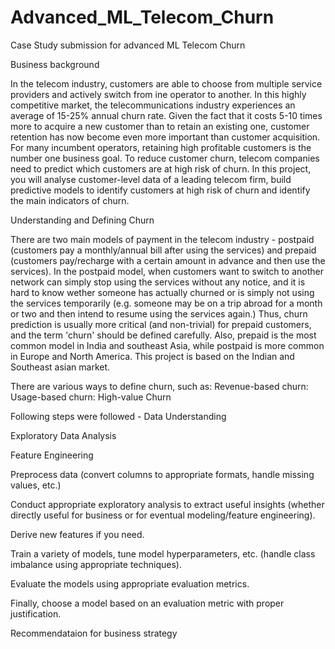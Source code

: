 # Advanced_ML_Telecom_Churn
Case Study submission for advanced ML Telecom Churn 

Business background 

In the telecom industry, customers are able to choose from multiple service providers and actively switch from ine operator to another. In this highly competitive market, the telecommunications industry experiences an average of 15-25% annual churn rate. Given the fact that it costs 5-10 times more to acquire a new customer than to retain an existing one, customer retention has now become even more important than customer acquisition.
For many incumbent operators, retaining high profitable customers is the number one business goal.
To reduce customer churn, telecom companies need to predict which customers are at high risk of churn.
In this project, you will analyse customer-level data of a leading telecom firm, build predictive models to identify customers at high risk of churn and identify the main indicators of churn.


Understanding and Defining Churn

There are two main models of payment in the telecom industry - postpaid (customers pay a monthly/annual bill after using the services) and prepaid (customers pay/recharge with a certain amount in advance and then use the services).
In the postpaid model, when customers want to switch to another network can simply stop using the services without any notice, and it is hard to know wether someone has actually churned or is simply not using the services temporarily (e.g. someone may be on a trip abroad for a month or two and then intend to resume using the services again.)
Thus, churn prediction is usually more critical (and non-trivial) for prepaid customers, and the term 'churn' should be defined carefully. Also, prepaid is the most common model in India and southeast Asia, while postpaid is more common in Europe and North America.
This project is based on the Indian and Southeast asian market.

There are various ways to define churn, such as:
Revenue-based churn: 
Usage-based churn:
High-value Churn

Following steps were followed - 
 Data Understanding
 
 Exploratory Data Analysis
 
 Feature Engineering
 
Preprocess data (convert columns to appropriate formats, handle missing values, etc.)

Conduct appropriate exploratory analysis to extract useful insights (whether directly useful for business or for eventual modeling/feature engineering).

Derive new features if you need.

Train a variety of models, tune model hyperparameters, etc. (handle class imbalance using appropriate techniques).

Evaluate the models using appropriate evaluation metrics. 

Finally, choose a model based on an evaluation metric with proper justification.

Recommendataion for business strategy

